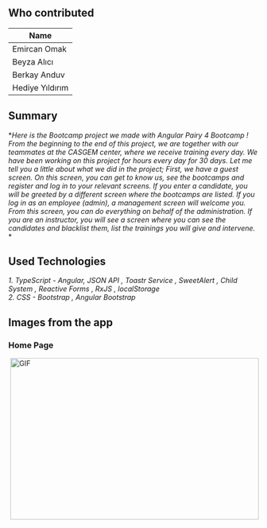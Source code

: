 ## Who contributed <br>
|Name    
| --------
| Emircan Omak  
| Beyza Alıcı
| Berkay Anduv
| Hediye Yıldırım
## Summary <br/>
**Here is the Bootcamp project we made with Angular Pairy 4 Bootcamp ! From the beginning to the end of this project, we are together with our teammates at the CASGEM center, where we receive training every day. We have been working on this project for hours every day for 30 days. Let me tell you a little about what we did in the project;
First, we have a guest screen. On this screen, you can get to know us, see the bootcamps and register and log in to your relevant screens. If you enter a candidate, you will be greeted by a different screen where the bootcamps are listed. If you log in as an employee (admin), a management screen will welcome you. From this screen, you can do everything on behalf of the administration. If you are an instructor, you will see a screen where you can see the candidates and blacklist them, list the trainings you will give and intervene.* *
## Used Technologies <br/>
*1.  TypeScript - Angular, JSON API , Toastr Service , SweetAlert , Child System , Reactive Forms , RxJS , localStorage<br/>
2. CSS - Bootstrap , Angular Bootstrap*
## Images from the app<br/>
### Home Page
<img align="right" alt="GIF" src="[https://im.ezgif.com/tmp/ezgif-1-c4bfc002b1.gif]" width="500" height="325" />

